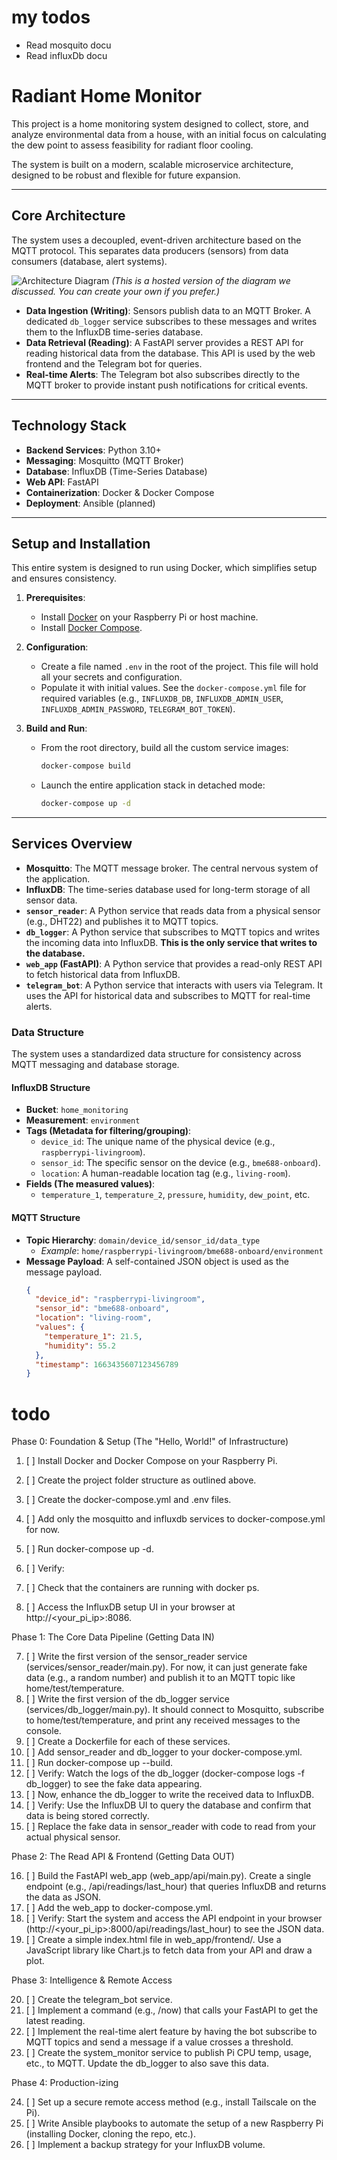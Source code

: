 # my todos
* Read mosquito docu
* Read influxDb docu

# Radiant Home Monitor

This project is a home monitoring system designed to collect, store, and analyze environmental data from a house, with an initial focus on calculating the dew point to assess feasibility for radiant floor cooling.

The system is built on a modern, scalable microservice architecture, designed to be robust and flexible for future expansion.

---

## Core Architecture

The system uses a decoupled, event-driven architecture based on the MQTT protocol. This separates data producers (sensors) from data consumers (database, alert systems).

![Architecture Diagram](https://i.imgur.com/gK6lB2K.png) 
*(This is a hosted version of the diagram we discussed. You can create your own if you prefer.)*

* **Data Ingestion (Writing)**: Sensors publish data to an MQTT Broker. A dedicated `db_logger` service subscribes to these messages and writes them to the InfluxDB time-series database.
* **Data Retrieval (Reading)**: A FastAPI server provides a REST API for reading historical data from the database. This API is used by the web frontend and the Telegram bot for queries.
* **Real-time Alerts**: The Telegram bot also subscribes directly to the MQTT broker to provide instant push notifications for critical events.

---

## Technology Stack

* **Backend Services**: Python 3.10+
* **Messaging**: Mosquitto (MQTT Broker)
* **Database**: InfluxDB (Time-Series Database)
* **Web API**: FastAPI
* **Containerization**: Docker & Docker Compose
* **Deployment**: Ansible (planned)

---

## Setup and Installation

This entire system is designed to run using Docker, which simplifies setup and ensures consistency.

1.  **Prerequisites**:
    * Install [Docker](https://docs.docker.com/engine/install/) on your Raspberry Pi or host machine.
    * Install [Docker Compose](https://docs.docker.com/compose/install/).

2.  **Configuration**:
    * Create a file named `.env` in the root of the project. This file will hold all your secrets and configuration.
    * Populate it with initial values. See the `docker-compose.yml` file for required variables (e.g., `INFLUXDB_DB`, `INFLUXDB_ADMIN_USER`, `INFLUXDB_ADMIN_PASSWORD`, `TELEGRAM_BOT_TOKEN`).

3.  **Build and Run**:
    * From the root directory, build all the custom service images:
        ```bash
        docker-compose build
        ```
    * Launch the entire application stack in detached mode:
        ```bash
        docker-compose up -d
        ```

---

## Services Overview

* **Mosquitto**: The MQTT message broker. The central nervous system of the application.
* **InfluxDB**: The time-series database used for long-term storage of all sensor data.
* **`sensor_reader`**: A Python service that reads data from a physical sensor (e.g., DHT22) and publishes it to MQTT topics.
* **`db_logger`**: A Python service that subscribes to MQTT topics and writes the incoming data into InfluxDB. **This is the only service that writes to the database.**
* **`web_app` (FastAPI)**: A Python service that provides a read-only REST API to fetch historical data from InfluxDB.
* **`telegram_bot`**: A Python service that interacts with users via Telegram. It uses the API for historical data and subscribes to MQTT for real-time alerts.

### Data Structure

The system uses a standardized data structure for consistency across MQTT messaging and database storage.

#### InfluxDB Structure

-   **Bucket**: `home_monitoring`
-   **Measurement**: `environment`
-   **Tags (Metadata for filtering/grouping)**:
    -   `device_id`: The unique name of the physical device (e.g., `raspberrypi-livingroom`).
    -   `sensor_id`: The specific sensor on the device (e.g., `bme688-onboard`).
    -   `location`: A human-readable location tag (e.g., `living-room`).
-   **Fields (The measured values)**:
    -   `temperature_1`, `temperature_2`, `pressure`, `humidity`, `dew_point`, etc.

#### MQTT Structure

-   **Topic Hierarchy**: `domain/device_id/sensor_id/data_type`
    -   *Example*: `home/raspberrypi-livingroom/bme688-onboard/environment`
-   **Message Payload**: A self-contained JSON object is used as the message payload.
    ```json
    {
      "device_id": "raspberrypi-livingroom",
      "sensor_id": "bme688-onboard",
      "location": "living-room",
      "values": {
        "temperature_1": 21.5,
        "humidity": 55.2
      },
      "timestamp": 1663435607123456789
    }
    ```

# todo
Phase 0: Foundation & Setup (The "Hello, World!" of Infrastructure)
1. [ ] Install Docker and Docker Compose on your Raspberry Pi.

2. [ ] Create the project folder structure as outlined above.

3. [ ] Create the docker-compose.yml and .env files.

4. [ ] Add only the mosquitto and influxdb services to docker-compose.yml for now.

5. [ ] Run docker-compose up -d.

6. [ ] Verify:

7. [ ] Check that the containers are running with docker ps.

8. [ ] Access the InfluxDB setup UI in your browser at http://<your_pi_ip>:8086.

Phase 1: The Core Data Pipeline (Getting Data IN)

7.  [ ] Write the first version of the sensor_reader service (services/sensor_reader/main.py). For now, it can just generate fake data (e.g., a random number) and publish it to an MQTT topic like home/test/temperature.
8.  [ ] Write the first version of the db_logger service (services/db_logger/main.py). It should connect to Mosquitto, subscribe to home/test/temperature, and print any received messages to the console.
9.  [ ] Create a Dockerfile for each of these services.
10. [ ] Add sensor_reader and db_logger to your docker-compose.yml.
11. [ ] Run docker-compose up --build.
12. [ ] Verify: Watch the logs of the db_logger (docker-compose logs -f db_logger) to see the fake data appearing.
13. [ ] Now, enhance the db_logger to write the received data to InfluxDB.
14. [ ] Verify: Use the InfluxDB UI to query the database and confirm that data is being stored correctly.
15. [ ] Replace the fake data in sensor_reader with code to read from your actual physical sensor.

Phase 2: The Read API & Frontend (Getting Data OUT)

16. [ ] Build the FastAPI web_app (web_app/api/main.py). Create a single endpoint (e.g., /api/readings/last_hour) that queries InfluxDB and returns the data as JSON.
17. [ ] Add the web_app to docker-compose.yml.
18. [ ] Verify: Start the system and access the API endpoint in your browser (http://<your_pi_ip>:8000/api/readings/last_hour) to see the JSON data.
19. [ ] Create a simple index.html file in web_app/frontend/. Use a JavaScript library like Chart.js to fetch data from your API and draw a plot.

Phase 3: Intelligence & Remote Access

20. [ ] Create the telegram_bot service.
21. [ ] Implement a command (e.g., /now) that calls your FastAPI to get the latest reading.
22. [ ] Implement the real-time alert feature by having the bot subscribe to MQTT topics and send a message if a value crosses a threshold.
23. [ ] Create the system_monitor service to publish Pi CPU temp, usage, etc., to MQTT. Update the db_logger to also save this data.

Phase 4: Production-izing

24. [ ] Set up a secure remote access method (e.g., install Tailscale on the Pi).
25. [ ] Write Ansible playbooks to automate the setup of a new Raspberry Pi (installing Docker, cloning the repo, etc.).
26. [ ] Implement a backup strategy for your InfluxDB volume.